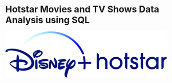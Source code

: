 # Hotstar Movies and TV Shows Data Analysis using SQL

![Hotstar_logo](https://github.com/Isha-Dhore09/hotstar_sql_project/blob/main/Disney%2B_Hotstar_logo.svg.png)
